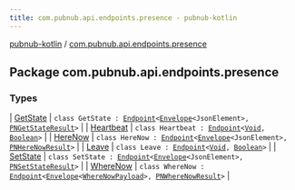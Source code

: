 ```yaml
---
title: com.pubnub.api.endpoints.presence - pubnub-kotlin
---
```


[pubnub-kotlin](../index.html) / [com.pubnub.api.endpoints.presence](./index.html)

## Package com.pubnub.api.endpoints.presence

### Types

| [GetState](-get-state/index.html) | `class GetState : `[`Endpoint`](../com.pubnub.api/-endpoint/index.html)`<`[`Envelope`](../com.pubnub.api.models.server/-envelope/index.html)`<JsonElement>, `[`PNGetStateResult`](../com.pubnub.api.models.consumer.presence/-p-n-get-state-result/index.html)`>` |
| [Heartbeat](-heartbeat/index.html) | `class Heartbeat : `[`Endpoint`](../com.pubnub.api/-endpoint/index.html)`<`[`Void`](https://docs.oracle.com/javase/6/docs/api/java/lang/Void.html)`, `[`Boolean`](https://kotlinlang.org/api/latest/jvm/stdlib/kotlin/-boolean/index.html)`>` |
| [HereNow](-here-now/index.html) | `class HereNow : `[`Endpoint`](../com.pubnub.api/-endpoint/index.html)`<`[`Envelope`](../com.pubnub.api.models.server/-envelope/index.html)`<JsonElement>, `[`PNHereNowResult`](../com.pubnub.api.models.consumer.presence/-p-n-here-now-result/index.html)`>` |
| [Leave](-leave/index.html) | `class Leave : `[`Endpoint`](../com.pubnub.api/-endpoint/index.html)`<`[`Void`](https://docs.oracle.com/javase/6/docs/api/java/lang/Void.html)`, `[`Boolean`](https://kotlinlang.org/api/latest/jvm/stdlib/kotlin/-boolean/index.html)`>` |
| [SetState](-set-state/index.html) | `class SetState : `[`Endpoint`](../com.pubnub.api/-endpoint/index.html)`<`[`Envelope`](../com.pubnub.api.models.server/-envelope/index.html)`<JsonElement>, `[`PNSetStateResult`](../com.pubnub.api.models.consumer.presence/-p-n-set-state-result/index.html)`>` |
| [WhereNow](-where-now/index.html) | `class WhereNow : `[`Endpoint`](../com.pubnub.api/-endpoint/index.html)`<`[`Envelope`](../com.pubnub.api.models.server/-envelope/index.html)`<`[`WhereNowPayload`](../com.pubnub.api.models.server.presence/-where-now-payload/index.html)`>, `[`PNWhereNowResult`](../com.pubnub.api.models.consumer.presence/-p-n-where-now-result/index.html)`>` |

